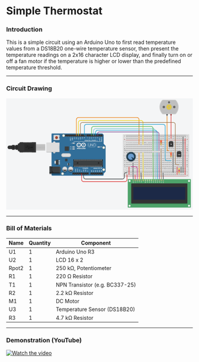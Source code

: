 # Simple Thermostat #

### Introduction ###

This is a simple circuit using an Arduino Uno to first read temperature values from a DS18B20 one-wire temperature sensor, then present the temperature readings on a 2x16 character LCD display, and finally turn on or off a fan motor if the temperature is higher or lower than the predefined temperature threshold.

- - - -

### Circuit Drawing ###

![](https://raw.githubusercontent.com/ohjohnsen/MediaContent/master/SimpleThermostat/SimpleThermostat_Tinkercad_circuit.png)

- - - -

### Bill of Materials ###

| Name | Quantity | Component |
| --- | --- | --- |
| U1 | 1 | Arduino Uno R3 |
| U2 | 1 | LCD 16 x 2 |
| Rpot2 | 1 | 250 kΩ, Potentiometer |
| R1 | 1 | 220 Ω Resistor |
| T1 | 1 | NPN Transistor (e.g. BC337-25) |
| R2 | 1 | 2.2 kΩ Resistor |
| M1 | 1 | DC Motor |
| U3 | 1 | Temperature Sensor (DS18B20) |
| R3 | 1 | 4.7 kΩ Resistor |

- - - -

### Demonstration (YouTube) ###

[![Watch the video](https://img.youtube.com/vi/DAfs9mYm1CU/maxresdefault.jpg)](https://youtu.be/DAfs9mYm1CU)
